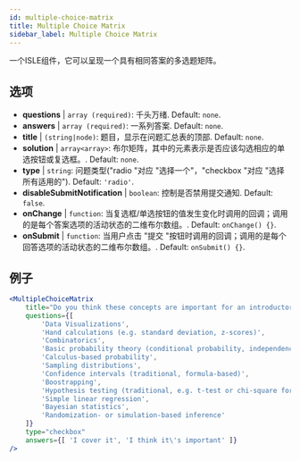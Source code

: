 ```yaml
---
id: multiple-choice-matrix 
title: Multiple Choice Matrix
sidebar_label: Multiple Choice Matrix
---
```


一个ISLE组件，它可以呈现一个具有相同答案的多选题矩阵。

## 选项

* __questions__ | `array (required)`: 千头万绪. Default: `none`.
* __answers__ | `array (required)`: 一系列答案. Default: `none`.
* __title__ | `(string|node)`: 题目，显示在问题汇总表的顶部. Default: `none`.
* __solution__ | `array<array>`: 布尔矩阵，其中的元素表示是否应该勾选相应的单选按钮或复选框。. Default: `none`.
* __type__ | `string`: 问题类型("radio "对应 "选择一个"，"checkbox "对应 "选择所有适用的"). Default: `'radio'`.
* __disableSubmitNotification__ | `boolean`: 控制是否禁用提交通知. Default: `false`.
* __onChange__ | `function`: 当复选框/单选按钮的值发生变化时调用的回调；调用的是每个答案选项的活动状态的二维布尔数组。. Default: `onChange() {}`.
* __onSubmit__ | `function`: 当用户点击 "提交 "按钮时调用的回调；调用的是每个回答选项的活动状态的二维布尔数组。. Default: `onSubmit() {}`.


## 例子

```jsx live
<MultipleChoiceMatrix 
    title="Do you think these concepts are important for an introductory statistics course, and do you (or your department) cover them in your introductory courses?" id="topics" 
    questions={[
        'Data Visualizations',
        'Hand calculations (e.g. standard deviation, z-scores)',
        'Combinatorics',
        'Basic probability theory (conditional probability, independence...)',
        'Calculus-based probability',
        'Sampling distributions',
        'Confidence intervals (traditional, formula-based)',
        'Boostrapping',
        'Hypothesis testing (traditional, e.g. t-test or chi-square formulas and tables)',
        'Simple linear regression',
        'Bayesian statistics',
        'Randomization- or simulation-based inference'
    ]}
    type="checkbox" 
    answers={[ 'I cover it', 'I think it\'s important' ]} 
/>
```
